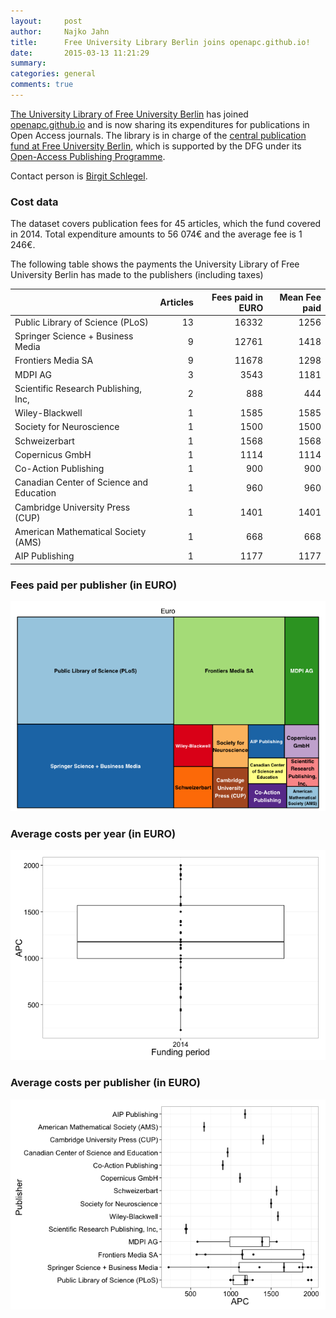 ```yaml
---
layout:     post
author:		Najko Jahn
title:      Free University Library Berlin joins openapc.github.io!
date:       2015-03-13 11:21:29
summary:    
categories: general
comments: true
---
```




[The University Library of Free University Berlin](http://www.ub.fu-berlin.de/en/) has joined [openapc.github.io](https://openapc.github.io)  and is now sharing its expenditures for publications in Open Access journals. The library is in charge of the [central publication  fund at Free University Berlin](http://www.fu-berlin.de/sites/open_access/dienstleistungen/artikelgebuehren/publikationsfonds/index.html), which is supported by the DFG under its [Open-Access Publishing Programme](http://www.dfg.de/en/research_funding/programmes/infrastructure/lis/funding_opportunities/open_access_publishing/index.html).

Contact person is [Birgit Schlegel](mailto:birgit.schlegel@fu-berlin.de).



### Cost data



The dataset covers publication fees for 45 articles, which the fund covered in 2014. Total expenditure amounts to 56 074€ and the average fee is 1 246€.

The following table shows the payments the University Library of Free University Berlin has made to the publishers (including taxes)


|                                         | Articles| Fees paid in EURO| Mean Fee paid|
|:----------------------------------------|--------:|-----------------:|-------------:|
|Public Library of Science (PLoS)         |       13|             16332|          1256|
|Springer Science + Business Media        |        9|             12761|          1418|
|Frontiers Media SA                       |        9|             11678|          1298|
|MDPI AG                                  |        3|              3543|          1181|
|Scientific Research Publishing, Inc,     |        2|               888|           444|
|Wiley-Blackwell                          |        1|              1585|          1585|
|Society for Neuroscience                 |        1|              1500|          1500|
|Schweizerbart                            |        1|              1568|          1568|
|Copernicus GmbH                          |        1|              1114|          1114|
|Co-Action Publishing                     |        1|               900|           900|
|Canadian Center of Science and Education |        1|               960|           960|
|Cambridge University Press (CUP)         |        1|              1401|          1401|
|American Mathematical Society (AMS)      |        1|               668|           668|
|AIP Publishing                           |        1|              1177|          1177|

### Fees paid per publisher (in EURO)

![plot of chunk tree_fu](/figure/tree_fu-1.png) 

###  Average costs per year (in EURO)

![plot of chunk box_fu_year](/figure/box_fu_year-1.png) 

###  Average costs per publisher (in EURO)

![plot of chunk box_fu_publisher](/figure/box_fu_publisher-1.png) 
